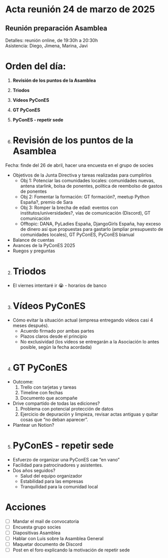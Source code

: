 # **Acta reunión 24 de marzo de 2025**

## **Reunión preparación Asamblea**

Detalles: reunión online, de 19:30h a 20:30h  
Asistencia: Diego, Jimena, Marina, Javi

# **Orden del día:**

1. **Revisión de los puntos de la Asamblea**  
2. **Triodos**  
3. **Vídeos PyConES**  
4. **GT PyConES**  
5. **PyConES \- repetir sede**

1. # **Revisión de los puntos de la Asamblea**

Fecha: finde del 26 de abril, hacer una encuesta en el grupo de socies

* Objetivos de la Junta Directiva y tareas realizadas para cumplirlos  
  * Obj 1: Potenciar las comunidades locales: comunidades nuevas, antena starlink, bolsa de ponentes, política de reembolso de gastos de ponentes  
  * Obj 2: Fomentar la formación: GT formación?, meetup Python España?, premio de Sara  
  * Obj 3: Romper la brecha de edad: eventos con institutos/universidades?, vías de comunicación (Discord), GT comunicación  
  * Offtopic: DANA, PyLadies España, DjangoGirls España, hay exceso de dinero así que propuestas para gastarlo (ampliar presupuesto de comunidades locales), GT PyConES, PyConES bianual  
* Balance de cuentas  
* Avances de la PyConES 2025  
* Ruegos y preguntas

2. # **Triodos**

* El viernes intentaré ir 😭 \- horarios de banco

3. # **Vídeos PyConES**

* Cómo evitar la situación actual (empresa entregando vídeos casi 4 meses después).  
  * Acuerdo firmado por ambas partes  
  * Plazos claros desde el principio  
  * No exclusividad (los vídeos se entregarán a la Asociación lo antes posible, según la fecha acordada)

4. # **GT PyConES**

* Outcome:  
  1. Trello con tarjetas y tareas  
  2. Timeline con fechas  
  3. Documento que acompañe  
* Drive compartido de todas las ediciones?  
  1. Problema con potencial protección de datos  
  2. Ejercicio de depuración y limpieza, revisar actas antiguas y quitar cosas que “no deban aparecer”.  
* Plantear un Notion?

5. #  **PyConES \- repetir sede**

* Esfuerzo de organizar una PyConES cae “en vano”  
* Facilidad para patrocinadores y asistentes.  
* Dos años seguidos?  
  * Salud del equipo organizador  
  * Estabilidad para las empresas  
  * Tranquilidad para la comunidad local

# **Acciones**

- [ ] Mandar el mail de convocatoria  
- [ ] Encuesta grupo socies  
- [ ] Diapositivas Asamblea  
- [ ] Hablar con Luis sobre la Asamblea General  
- [ ] Maquetar documento de Discord  
- [ ] Post en el foro explicando la motivación de repetir sede